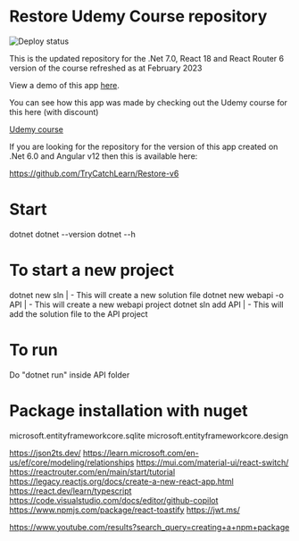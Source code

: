 # Restore Udemy Course repository

![Deploy status](https://github.com/trycatchlearn/Restore/actions/workflows/docker-push.yml/badge.svg)

This is the updated repository for the .Net 7.0, React 18 and React Router 6 version of the course refreshed as at February 2023

View a demo of this app [here](https://restore.fly.dev).

You can see how this app was made by checking out the Udemy course for this here (with discount)

[Udemy course](https://www.udemy.com/course/learn-to-build-an-e-commerce-store-with-dotnet-react-redux/?couponCode=GITHUBRESTORE)

If you are looking for the repository for the version of this app created on .Net 6.0 and Angular v12 then this is available here:

https://github.com/TryCatchLearn/Restore-v6

# Start

<!-- Abraham's Note Starts here -->

dotnet
dotnet --version
dotnet --h

# To start a new project

dotnet new sln | - This will create a new solution file
dotnet new webapi -o API | - This will create a new webapi project
dotnet sln add API | - This will add the solution file to the API project

# To run

Do "dotnet run" inside API folder

# Package installation with nuget

microsoft.entityframeworkcore.sqlite
microsoft.entityframeworkcore.design

https://json2ts.dev/
https://learn.microsoft.com/en-us/ef/core/modeling/relationships
https://mui.com/material-ui/react-switch/
https://reactrouter.com/en/main/start/tutorial
https://legacy.reactjs.org/docs/create-a-new-react-app.html
https://react.dev/learn/typescript
https://code.visualstudio.com/docs/editor/github-copilot
https://www.npmjs.com/package/react-toastify
https://jwt.ms/

https://www.youtube.com/results?search_query=creating+a+npm+package
